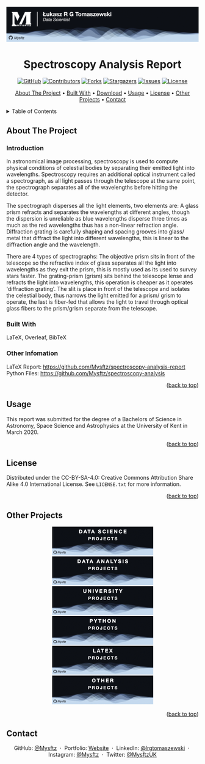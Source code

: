 <a name="readme-top"></a>
<div align="center">

[![alt text](https://github.com/Mysftz/Mysftz/blob/main/assets/READMEHeader.jpeg?raw=true)](https://github.com/Mysftz)
# Spectroscopy Analysis Report
[![GitHub][GitHub-shield]](https://github.com/Mysftz/spectroscopy-analysis-report)
[![Contributors][contributors-shield]](https://github.com/Mysftz/spectroscopy-analysis-report/graphs/contributors)
[![Forks][forks-shield]](https://github.com/Mysftz/spectroscopy-analysis-report/network/members)
[![Stargazers][stars-shield]](https://github.com/Mysftz/spectroscopy-analysis-report/stargazers)
[![Issues][issues-shield]](https://github.com/Mysftz/spectroscopy-analysis-report/issues)
[![License][license-shield]](https://github.com/Mysftz/spectroscopy-analysis-report/blob/main/LICENSE.txt)
</div>

<p align="center">
  <a href="#about-the-project">About The Project</a> •
  <a href="#built-with">Built With</a> •
  <a href="https://github.com/Mysftz/spectroscopy-analysis-report/archive/refs/heads/main.zip">Download</a> • 
  <a href="#usage">Usage</a> •
  <a href="#license">License</a> •
  <a href="#other-projects">Other Projects</a> •
  <a href="#contact">Contact</a>
</p>

<!-- TABLE OF CONTENTS -->
<details>
  <summary>Table of Contents</summary>
  <ol>
    <li>
      <a href="#about-the-project">About The Project</a>
      <ul>
        <li><a href="#introduction">Infomation</a></li>
        <li><a href="#built-with">Built With</a></li>
        <li><a href="#other-infomation">Other Infomation</a></li>
      </ul>
    </li>
    <li><a href="#usage">Usage</a></li>
    <li><a href="#license">License</a></li>
    <li><a href="#other-projects">Other Projects</a></li>
    <li><a href="#contact">Contact</a></li>
  </ol>
</details>

<!-- ABOUT THE PROJECT -->
## About The Project
### Introduction

In astronomical image processing, spectroscopy is used to compute physical conditions of celestial bodies by separating their emitted light into wavelengths. Spectroscopy requires an additional optical instrument called a spectrograph, as all light passes through the telescope at the same point, the spectrograph separates all of the wavelengths before hitting the detector. 

The spectrograph disperses all the light elements, two elements are: A glass prism refracts and separates the wavelengths at different angles, though the dispersion is unreliable as blue wavelengths disperse three times as much as the red wavelengths thus has a non-linear refraction angle. Diffraction grating is carefully shaping and spacing grooves into glass/ metal that diffract the light into different wavelengths, this is linear to the diffraction angle and the wavelength.

There are 4 types of spectrographs: The objective prism sits in front of the telescope so the refractive index of glass separates all the light into wavelengths as they exit the prism, this is mostly used as its used to survey stars faster. The grating-prism (grism) sits behind the telescope lense and refracts the light into wavelengths, this operation is cheaper as it operates 'diffraction grating'. The slit is place in front of the telescope and isolates the celestial body, thus narrows the light emitted for a prism/ grism to operate, the last is fiber-fed that allows the light to travel through optical glass fibers to the prism/grism separate from the telescope.


### Built With

LaTeX, Overleaf, BibTeX

### Other Infomation

LaTeX Report: https://github.com/Mysftz/spectroscopy-analysis-report </br>
Python Files: https://github.com/Mysftz/spectroscopy-analysis

<p align="right">(<a href="#readme-top">back to top</a>)</p> 

<!-- USAGE -->
## Usage

This report was submitted for the degree of a Bachelors of Science in Astronomy, Space Science and Astrophysics at the University of Kent in March 2020.

<p align="right">(<a href="#readme-top">back to top</a>)</p>

<!-- LICENSE -->
## License
Distributed under the CC-BY-SA-4.0: Creative Commons Attribution Share Alike 4.0 International License. See `LICENSE.txt` for more information.

<p align="right">(<a href="#readme-top">back to top</a>)</p>

<!-- OTHER PROJECTS --> 
## Other Projects
<div align="center">
<a href="https://github.com/stars/Mysftz/lists/data-science-projects" style="margin:10px; margin-bottom:50px"><img src="https://github.com/Mysftz/Mysftz/blob/main/assets/Button-DataScience.jpeg?raw=true" alt="Data Science Projects Button" width="265" height="75"></a>
<a href="https://github.com/stars/Mysftz/lists/data-analysis-projects" style="margin:10px; margin-bottom:50px"><img src="https://github.com/Mysftz/Mysftz/blob/main/assets/Button-DataAnalysis.jpeg?raw=true" alt="Data Analysis Projects Button" width="265" height="75"></a>
<a href="https://github.com/stars/Mysftz/lists/university-projects" style="margin:10px; margin-bottom:50px"><img src="https://github.com/Mysftz/Mysftz/blob/main/assets/Button-University.jpeg?raw=true" alt="University Projects Button" width="265" height="75"></a>
<a href="https://github.com/stars/Mysftz/lists/python-projects" style="margin:10px; margin-bottom:50px"><img src="https://github.com/Mysftz/Mysftz/blob/main/assets/Button-Python.jpeg?raw=true" alt="Python Projects Button" width="265" height="75"></a>
<a href="https://github.com/stars/Mysftz/lists/latex-projects" style="margin:10px; padding-bottom:50px"><img src="https://github.com/Mysftz/Mysftz/blob/main/assets/Button-Latex.jpeg?raw=true" alt="LaTeX Projects Button" width="265" height="75"></a>
<a href="https://github.com/stars/Mysftz/lists/other-projects" style="margin:10px; margin-bottom:50px"><img src="https://github.com/Mysftz/Mysftz/blob/main/assets/Button-Other.jpeg?raw=true" alt="Other Projects Button" width="265" height="75"></a>
</div>

<p align="right">(<a href="#readme-top">back to top</a>)</p>

<!-- CONTACT -->
## Contact
<div align="center">

GitHub: [@Mysftz](https://github.com/Mysftz) &nbsp;&middot;&nbsp; Portfolio: [Website](https://mysftz.github.io) &nbsp;&middot;&nbsp; LinkedIn: [@lrgtomaszewski](https://www.linkedin.com/in/lrgtomaszewski/) &nbsp;&middot;&nbsp; Instagram: [@Mysftz](https://www.instagram.com/mysftz/) &nbsp;&middot;&nbsp; Twitter: [@MysftzUK](https://twitter.com/MysftzUK)
</div>

[contributors-shield]: https://img.shields.io/github/contributors/mysftz/spectroscopy-analysis-report.svg?style=for-the-badge
[forks-shield]: https://img.shields.io/github/forks/mysftz/spectroscopy-analysis-report.svg?style=for-the-badge
[stars-shield]: https://img.shields.io/github/stars/mysftz/spectroscopy-analysis-report.svg?style=for-the-badge
[issues-shield]: https://img.shields.io/github/issues/mysftz/spectroscopy-analysis-report.svg?style=for-the-badge
[license-shield]: https://img.shields.io/github/license/mysftz/spectroscopy-analysis-report.svg?style=for-the-badge
[github-shield]: https://img.shields.io/badge/-GitHub-black.svg?style=for-the-badge&logo=GitHub&colorB=555